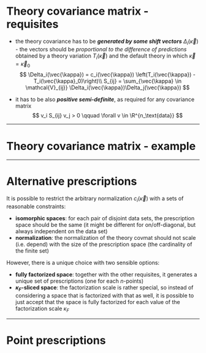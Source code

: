 # Theory covariance matrix - requisites

<div m="y-24"/>

- the theory covariance has to be ***generated by some shift vectors*** $\Delta_i(\vec{\kappa})$ -
  the vectors should be *proportional to the difference of predictions* obtained
  by a theory variation $T_i(\vec{\kappa})$ and the default theory in which
  $\vec{\kappa} = \vec{\kappa}_0$
$$
\Delta_i(\vec{\kappa}) = c_i(\vec{\kappa}) \left(T_i(\vec{\kappa}) - T_i(\vec{\kappa}_0)\right)\\
S_{ij} = \sum_{\vec{\kappa} \in \mathcal{V}_{ij}} \Delta_i(\vec{\kappa})\Delta_j(\vec{\kappa})
$$

<div m="y-12"/>

- it has to be also ***positive semi-definite***, as required for any covariance matrix
$$
v_i S_{ij} v_j > 0 \qquad \forall v \in \R^{n_\text{data}}
$$

---

# Theory covariance matrix - example

<div m="y-16"/>

<div m="y-4" flex="~" justify="center">
  <bkg-img src="theory/mhou/covmats.png" p="2" w="6/7"/>
</div>

---

# Alternative prescriptions

<div m="y-12"/>

It is possible to restrict the arbitrary normalization $c_i(\vec{\kappa})$ with
a sets of reasonable constraints:

- **isomorphic spaces**: for each pair of disjoint data sets, the prescription
  space should be the same (it might be different for on/off-diagonal, but
  always independent on the data set)
- **normalization**: the normalization of the theory covmat should not scale
  (i.e. depend) with the size of the prescription space (the cardinality of the
  finite set)

<div m="y-16"/>

However, there is a unique choice with two sensible options:

- <b>fully factorized space</b>: together with the other requisites, it generates a
  unique set of prescriptions (one for each $n$-points)
- <b>$\kappa_F$-sliced space</b>: the factorization scale is rather special, so
  instead of considering a space that is factorized with that as well, it is
  possible to just accept that the space is fully factorized for each value of
  the factorization scale $\kappa_F$

---

# Point prescriptions

<div m="4"/>

<div flex="~ row" justify="center" items="center">
  <div m="y-4" class="flex justify-center">
    <bkg-img src="theory/mhou/9-points.png" p="2" w="3/7"
      hover="scale-200 translate-y-15" transition="700"/>
  </div>
</div>
<div flex="~ row" justify="center" items="center">
  <div m="y-4" class="flex justify-center">
    <bkg-img src="theory/mhou/5-points.png" p="2" w="6/7"
      hover="scale-200 translate-x-55 translate-y--25" transition="700"/>
  </div>
  <div m="y-4" class="flex justify-center">
    <bkg-img src="theory/mhou/5bar-points.png" p="2" w="6/7"
      hover="scale-200 translate-x--55 translate-y--25" transition="700"/>
  </div>
</div>
